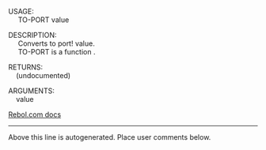 USAGE:  
&nbsp;&nbsp;&nbsp;&nbsp;&nbsp;TO-PORT&nbsp;value&nbsp;  
  
DESCRIPTION:  
&nbsp;&nbsp;&nbsp;&nbsp;&nbsp;Converts&nbsp;to&nbsp;port!&nbsp;value.  
&nbsp;&nbsp;&nbsp;&nbsp;&nbsp;TO-PORT&nbsp;is&nbsp;a&nbsp;function&nbsp;.  
  
RETURNS:  
&nbsp;&nbsp;&nbsp;&nbsp;(undocumented)  
  
ARGUMENTS:  
&nbsp;&nbsp;&nbsp;&nbsp;value  

[Rebol.com docs](http://www.rebol.com/r3/docs/functions/to-port.html)
___
Above this line is autogenerated. Place user comments below.